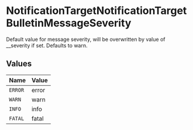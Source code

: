 # NotificationTargetNotificationTargetBulletinMessageSeverity

Default value for message severity, will be overwritten by value of __severity if set. Defaults to warn.


## Values

| Name    | Value   |
| ------- | ------- |
| `ERROR` | error   |
| `WARN`  | warn    |
| `INFO`  | info    |
| `FATAL` | fatal   |